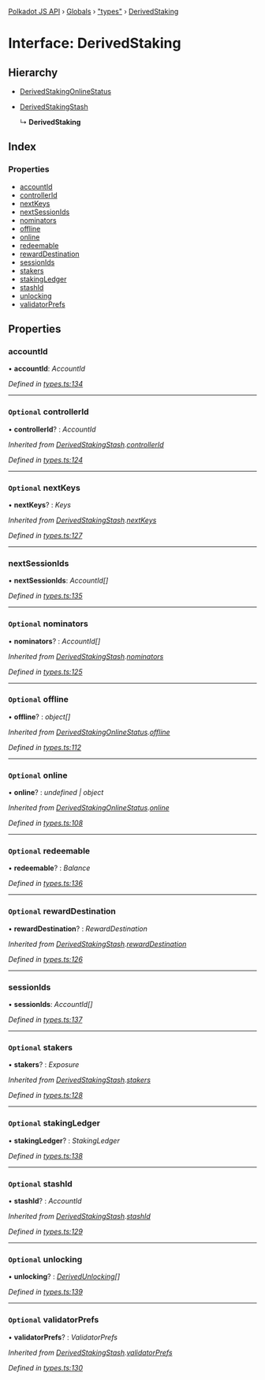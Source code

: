 [Polkadot JS API](../README.md) › [Globals](../globals.md) › ["types"](../modules/_types_.md) › [DerivedStaking](_types_.derivedstaking.md)

# Interface: DerivedStaking

## Hierarchy

* [DerivedStakingOnlineStatus](_types_.derivedstakingonlinestatus.md)

* [DerivedStakingStash](_types_.derivedstakingstash.md)

  ↳ **DerivedStaking**

## Index

### Properties

* [accountId](_types_.derivedstaking.md#accountid)
* [controllerId](_types_.derivedstaking.md#optional-controllerid)
* [nextKeys](_types_.derivedstaking.md#optional-nextkeys)
* [nextSessionIds](_types_.derivedstaking.md#nextsessionids)
* [nominators](_types_.derivedstaking.md#optional-nominators)
* [offline](_types_.derivedstaking.md#optional-offline)
* [online](_types_.derivedstaking.md#optional-online)
* [redeemable](_types_.derivedstaking.md#optional-redeemable)
* [rewardDestination](_types_.derivedstaking.md#optional-rewarddestination)
* [sessionIds](_types_.derivedstaking.md#sessionids)
* [stakers](_types_.derivedstaking.md#optional-stakers)
* [stakingLedger](_types_.derivedstaking.md#optional-stakingledger)
* [stashId](_types_.derivedstaking.md#optional-stashid)
* [unlocking](_types_.derivedstaking.md#optional-unlocking)
* [validatorPrefs](_types_.derivedstaking.md#optional-validatorprefs)

## Properties

###  accountId

• **accountId**: *AccountId*

*Defined in [types.ts:134](https://github.com/polkadot-js/api/blob/c077d0f2e7/packages/api-derive/src/types.ts#L134)*

___

### `Optional` controllerId

• **controllerId**? : *AccountId*

*Inherited from [DerivedStakingStash](_types_.derivedstakingstash.md).[controllerId](_types_.derivedstakingstash.md#optional-controllerid)*

*Defined in [types.ts:124](https://github.com/polkadot-js/api/blob/c077d0f2e7/packages/api-derive/src/types.ts#L124)*

___

### `Optional` nextKeys

• **nextKeys**? : *Keys*

*Inherited from [DerivedStakingStash](_types_.derivedstakingstash.md).[nextKeys](_types_.derivedstakingstash.md#optional-nextkeys)*

*Defined in [types.ts:127](https://github.com/polkadot-js/api/blob/c077d0f2e7/packages/api-derive/src/types.ts#L127)*

___

###  nextSessionIds

• **nextSessionIds**: *AccountId[]*

*Defined in [types.ts:135](https://github.com/polkadot-js/api/blob/c077d0f2e7/packages/api-derive/src/types.ts#L135)*

___

### `Optional` nominators

• **nominators**? : *AccountId[]*

*Inherited from [DerivedStakingStash](_types_.derivedstakingstash.md).[nominators](_types_.derivedstakingstash.md#optional-nominators)*

*Defined in [types.ts:125](https://github.com/polkadot-js/api/blob/c077d0f2e7/packages/api-derive/src/types.ts#L125)*

___

### `Optional` offline

• **offline**? : *object[]*

*Inherited from [DerivedStakingOnlineStatus](_types_.derivedstakingonlinestatus.md).[offline](_types_.derivedstakingonlinestatus.md#optional-offline)*

*Defined in [types.ts:112](https://github.com/polkadot-js/api/blob/c077d0f2e7/packages/api-derive/src/types.ts#L112)*

___

### `Optional` online

• **online**? : *undefined | object*

*Inherited from [DerivedStakingOnlineStatus](_types_.derivedstakingonlinestatus.md).[online](_types_.derivedstakingonlinestatus.md#optional-online)*

*Defined in [types.ts:108](https://github.com/polkadot-js/api/blob/c077d0f2e7/packages/api-derive/src/types.ts#L108)*

___

### `Optional` redeemable

• **redeemable**? : *Balance*

*Defined in [types.ts:136](https://github.com/polkadot-js/api/blob/c077d0f2e7/packages/api-derive/src/types.ts#L136)*

___

### `Optional` rewardDestination

• **rewardDestination**? : *RewardDestination*

*Inherited from [DerivedStakingStash](_types_.derivedstakingstash.md).[rewardDestination](_types_.derivedstakingstash.md#optional-rewarddestination)*

*Defined in [types.ts:126](https://github.com/polkadot-js/api/blob/c077d0f2e7/packages/api-derive/src/types.ts#L126)*

___

###  sessionIds

• **sessionIds**: *AccountId[]*

*Defined in [types.ts:137](https://github.com/polkadot-js/api/blob/c077d0f2e7/packages/api-derive/src/types.ts#L137)*

___

### `Optional` stakers

• **stakers**? : *Exposure*

*Inherited from [DerivedStakingStash](_types_.derivedstakingstash.md).[stakers](_types_.derivedstakingstash.md#optional-stakers)*

*Defined in [types.ts:128](https://github.com/polkadot-js/api/blob/c077d0f2e7/packages/api-derive/src/types.ts#L128)*

___

### `Optional` stakingLedger

• **stakingLedger**? : *StakingLedger*

*Defined in [types.ts:138](https://github.com/polkadot-js/api/blob/c077d0f2e7/packages/api-derive/src/types.ts#L138)*

___

### `Optional` stashId

• **stashId**? : *AccountId*

*Inherited from [DerivedStakingStash](_types_.derivedstakingstash.md).[stashId](_types_.derivedstakingstash.md#optional-stashid)*

*Defined in [types.ts:129](https://github.com/polkadot-js/api/blob/c077d0f2e7/packages/api-derive/src/types.ts#L129)*

___

### `Optional` unlocking

• **unlocking**? : *[DerivedUnlocking](../modules/_types_.md#derivedunlocking)[]*

*Defined in [types.ts:139](https://github.com/polkadot-js/api/blob/c077d0f2e7/packages/api-derive/src/types.ts#L139)*

___

### `Optional` validatorPrefs

• **validatorPrefs**? : *ValidatorPrefs*

*Inherited from [DerivedStakingStash](_types_.derivedstakingstash.md).[validatorPrefs](_types_.derivedstakingstash.md#optional-validatorprefs)*

*Defined in [types.ts:130](https://github.com/polkadot-js/api/blob/c077d0f2e7/packages/api-derive/src/types.ts#L130)*
